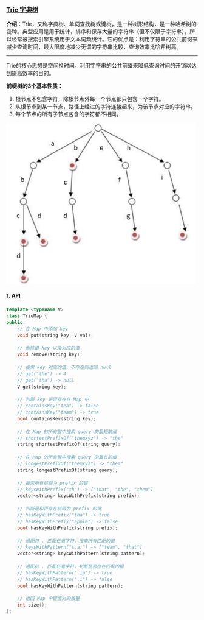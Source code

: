 ### [Trie 字典树](#)

**介绍**：Trie，又称字典树、单词查找树或键树，是一种树形结构，是一种哈希树的变种。典型应用是用于统计，排序和保存大量的字符串（但不仅限于字符串），所以经常被搜索引擎系统用于文本词频统计。它的优点是：利用字符串的公共前缀来减少查询时间，最大限度地减少无谓的字符串比较，查询效率比哈希树高。

-----



Trie的核心思想是空间换时间。利用字符串的公共前缀来降低查询时间的开销以达到提高效率的目的。

**前缀树的3个基本性质：**

1. 根节点不包含字符，除根节点外每一个节点都只包含一个字符。
2. 从根节点到某一节点，路径上经过的字符连接起来，为该节点对应的字符串。
3. 每个节点的所有子节点包含的字符都不相同。



<img src="./assets/image-20230907104121742.png" alt="image-20230907104121742" width="500px" />

#### 1. API

```cpp
template <typename V>
class TrieMap {
public:
    // 在 Map 中添加 key
    void put(string key, V val);

    // 删除键 key 以及对应的值
    void remove(string key);

    // 搜索 key 对应的值，不存在则返回 null
    // get("the") -> 4
    // get("tha") -> null
    V get(string key);

    // 判断 key 是否存在在 Map 中
    // containsKey("tea") -> false
    // containsKey("team") -> true
    bool containsKey(string key);

    // 在 Map 的所有键中搜索 query 的最短前缀
    // shortestPrefixOf("themxyz") -> "the"
    string shortestPrefixOf(string query);

    // 在 Map 的所有键中搜索 query 的最长前缀
    // longestPrefixOf("themxyz") -> "them"
    string longestPrefixOf(string query);

    // 搜索所有前缀为 prefix 的键
    // keysWithPrefix("th") -> ["that", "the", "them"]
    vector<string> keysWithPrefix(string prefix);

    // 判断是和否存在前缀为 prefix 的键
    // hasKeyWithPrefix("tha") -> true
    // hasKeyWithPrefix("apple") -> false
    bool hasKeyWithPrefix(string prefix);

    // 通配符 . 匹配任意字符，搜索所有匹配的键
    // keysWithPattern("t.a.") -> ["team", "that"]
    vector<string> keysWithPattern(string pattern);

    // 通配符 . 匹配任意字符，判断是否存在匹配的键
    // hasKeyWithPattern(".ip") -> true
    // hasKeyWithPattern(".i") -> false
    bool hasKeyWithPattern(string pattern);

    // 返回 Map 中键值对的数量
    int size();
};
```

